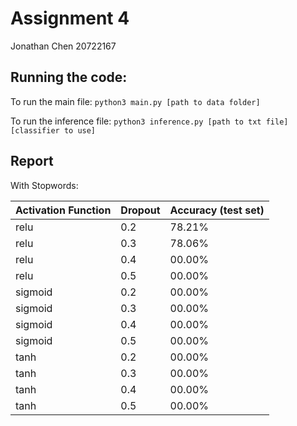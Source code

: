 # Assignment 4

Jonathan Chen
20722167

## Running the code:
To run the main file:
```python3 main.py [path to data folder]``` 

To run the inference file:
```python3 inference.py [path to txt file] [classifier to use]```

## Report
With Stopwords:

| Activation Function | Dropout    | Accuracy (test set)|
| --------------------| :--------- | ------------------ |
| relu                | 0.2        | 78.21%             |
| relu                | 0.3        | 78.06%             |
| relu                | 0.4        | 00.00%             |
| relu                | 0.5        | 00.00%             |
| sigmoid             | 0.2        | 00.00%             |
| sigmoid             | 0.3        | 00.00%             |
| sigmoid             | 0.4        | 00.00%             |
| sigmoid             | 0.5        | 00.00%             |
| tanh                | 0.2        | 00.00%             |
| tanh                | 0.3        | 00.00%             |
| tanh                | 0.4        | 00.00%             |
| tanh                | 0.5        | 00.00%             |
